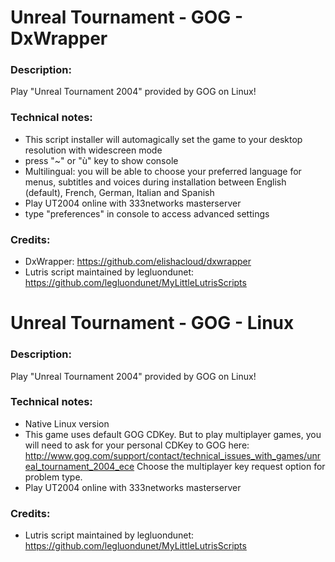 # Unreal Tournament - GOG - DxWrapper
### Description:
Play "Unreal Tournament 2004" provided by GOG on Linux!
### Technical notes:
- This script installer will automagically set the game to your desktop resolution with widescreen mode
- press "~" or "ù" key to show console
- Multilingual: you will be able to choose your preferred language for menus, subtitles and voices during installation between English (default), French, German, Italian and Spanish
- Play UT2004 online with 333networks masterserver
- type "preferences" in console to access advanced settings
### Credits:
- DxWrapper: https://github.com/elishacloud/dxwrapper
- Lutris script maintained by legluondunet: https://github.com/legluondunet/MyLittleLutrisScripts

# Unreal Tournament - GOG - Linux
### Description:
Play "Unreal Tournament 2004" provided by GOG on Linux!
### Technical notes:
- Native Linux version
- This game uses default GOG CDKey. But to play multiplayer games, you will need to ask for your personal CDKey to GOG here:
http://www.gog.com/support/contact/technical_issues_with_games/unreal_tournament_2004_ece
Choose the multiplayer key request option for problem type.
- Play UT2004 online with 333networks masterserver
### Credits:
- Lutris script maintained by legluondunet: https://github.com/legluondunet/MyLittleLutrisScripts
